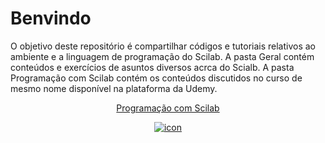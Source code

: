 # Benvindo
 O objetivo deste repositório é compartilhar códigos e tutoriais relativos ao ambiente e a linguagem de programação do Scilab.
 A pasta Geral contém conteúdos e exercícios de asuntos diversos acrca do Scialb.
 A pasta Programação com Scilab contém os conteúdos discutidos no curso de mesmo nome disponível na plataforma da Udemy.
 <center><a href="https://www.udemy.com/course/aprenda-programacao-de-computadores-com-o-scilab/?referralCode=66378AFA4F4448BA427F" target="new"><p>
	Programação com Scilab
	</p><img alt="icon" border="0" src="https://img-a.udemycdn.com/course/240x135/757788_5249_19.jpg"></a></center>

